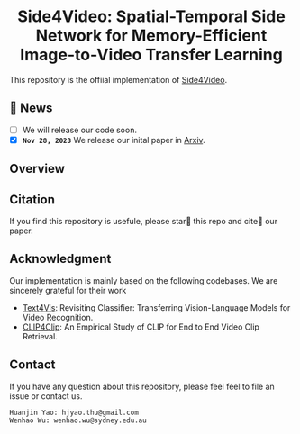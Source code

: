 <div align="center">

<h1> Side4Video: Spatial-Temporal Side Network for Memory-Efficient Image-to-Video Transfer Learning
</div>

This repository is the offiial implementation of [Side4Video](https://github.com/HJYao00/Side4Video). 

## 📰 News
- [ ] We will release our code soon.
- [x] **`Nov 28, 2023`** We release our inital paper in [Arxiv](https://github.com/HJYao00/Side4Video).

## Overview

## Citation
If you find this repository is usefule, please star🌟 this repo and cite📑 our paper.

## Acknowledgment
Our implementation is mainly based on the following codebases. We are sincerely grateful for their work
- [Text4Vis](https://github.com/whwu95/Text4Vis): Revisiting Classifier: Transferring Vision-Language Models for Video Recognition.
- [CLIP4Clip](https://github.com/ArrowLuo/CLIP4Clip): An Empirical Study of CLIP for End to End Video Clip Retrieval.

## Contact
If you have any question about this repository, please feel feel to file an issue or contact us.
```
Huanjin Yao: hjyao.thu@gmail.com
Wenhao Wu: wenhao.wu@sydney.edu.au
```
